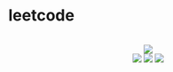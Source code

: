 # leetcode

<div align="center">
<br/>
<img src="https://img.shields.io/badge/Solved-532/3123%20=%2017%25-blue.svg?style=flat-square" />
<br/>
<img src="https://img.shields.io/badge/Easy-229/788-5CB85D.svg?style=flat-square" />
<img src="https://img.shields.io/badge/Medium-233/1639-F0AE4E.svg?style=flat-square" />
<img src="https://img.shields.io/badge/Hard-70/696-D95450.svg?style=flat-square" />
</div>